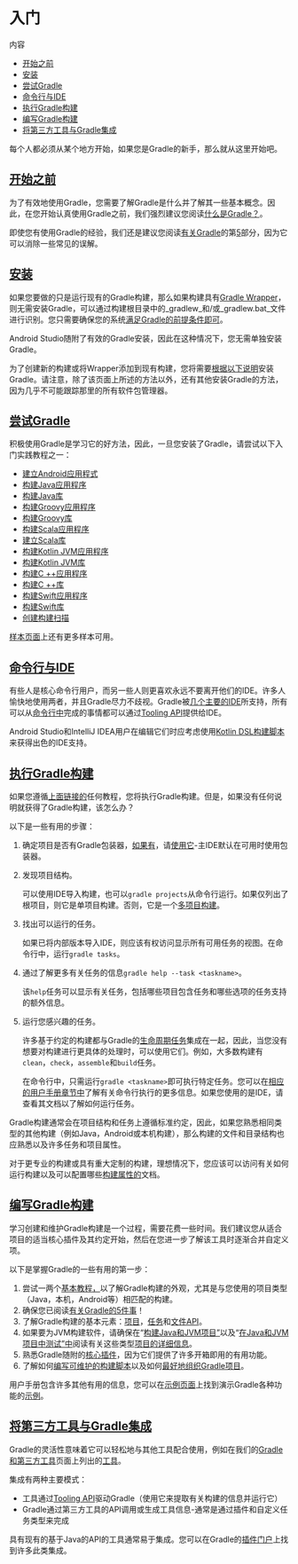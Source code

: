# 入门

内容

* [开始之前](#before_you_start)
* [安装](#gs:installation)
* [尝试Gradle](#try_gradle)
* [命令行与IDE](#command_line_vs_ides)
* [执行Gradle构建](#executing_gradle_builds)
* [编写Gradle构建](#authoring_gradle_builds)
* [将第三方工具与Gradle集成](#integrating_3rd_party_tools_with_gradle)

每个人都必须从某个地方开始，如果您是Gradle的新手，那么就从这里开始吧。

## [](#before_you_start)[开始之前](#before_you_start)

为了有效地使用Gradle，您需要了解Gradle是什么并了解其一些基本概念。因此，在您开始认真使用Gradle之前，我们强烈建议您阅读[什么是Gradle？](what_is_gradle.html)。

即使您有使用Gradle的经验，我们还是建议您阅读[有关Gradle](what_is_gradle.html)的第[5](what_is_gradle.html#five_things)部分，因为它可以消除一些常见的误解。

## [](#gs:installation)[安装](#gs:installation)

如果您要做的只是运行现有的Gradle构建，那么如果构建具有[Gradle Wrapper]()，则无需安装Gradle，可以通过构建根目录中的_gradlew_和/或_gradlew.bat_文件进行识别。您只需要确保您的系统[满足Gradle的前提条件即可](installation.html#sec:prerequisites)。

Android Studio随附了有效的Gradle安装，因此在这种情况下，您无需单独安装Gradle。

为了创建新的构建或将Wrapper添加到现有构建，您将需要[根据以下说明]()安装Gradle。请注意，除了该页面上所述的方法以外，还有其他安装Gradle的方法，因为几乎不可能跟踪那里的所有软件包管理器。

## [](#try_gradle)[尝试Gradle](#try_gradle)

积极使用Gradle是学习它的好方法，因此，一旦您安装了Gradle，请尝试以下入门实践教程之一：

* [建立Android应用程式]()
* [构建Java应用程序]()
* [构建Java库]()
* [构建Groovy应用程序]()
* [构建Groovy库]()
* [构建Scala应用程序]()
* [建立Scala库]()
* [构建Kotlin JVM应用程序]()
* [构建Kotlin JVM库]()
* [构建C ++应用程序]()
* [构建C ++库]()
* [构建Swift应用程序]()
* [构建Swift库]()
* [创建构建扫描](https://scans.gradle.com/)

[样本页面]()上还有更多样本可用。

## [](#command_line_vs_ides)[命令行与IDE](#command_line_vs_ides)

有些人是核心命令行用户，而另一些人则更喜欢永远不要离开他们的IDE。许多人愉快地使用两者，并且Gradle尽力不歧视。Gradle被[几个主要的IDE]()所支持，所有可以从[命令行中]()完成的事情都可以通过[Tooling API]()提供给IDE。

Android Studio和IntelliJ IDEA用户在编辑它们时应考虑使用[Kotlin DSL构建脚本]()来获得出色的IDE支持。

## [](#executing_gradle_builds)[执行Gradle构建](#executing_gradle_builds)

如果您遵循[上面链接的](#try_gradle)任何教程，您将执行Gradle构建。但是，如果没有任何说明就获得了Gradle构建，该怎么办？

以下是一些有用的步骤：

1.  确定项目是否有Gradle包装器，[如果有]()，请[使用它]()\-主IDE默认在可用时使用包装器。
2.  发现项目结构。  

    可以使用IDE导入构建，也可以`gradle projects`从命令行运行。如果仅列出了根项目，则它是单项目构建。否则，它是一个[多项目构建]()。
3.  找出可以运行的任务。  

    如果已将内部版本导入IDE，则应该有权访问显示所有可用任务的视图。在命令行中，运行`gradle tasks`。
4.  通过了解更多有关任务的信息`gradle help --task <taskname>`。  

    该`help`任务可以显示有关任务，包括哪些项目包含任务和哪些选项的任务支持的额外信息。
5.  运行您感兴趣的任务。  

    许多基于约定的构建都与Gradle的[生命周期任务]()集成在一起，因此，当您没有想要对构建进行更具体的处理时，可以使用它们。例如，大多数构建有`clean`，`check`，`assemble`和`build`任务。

    在命令行中，只需运行`gradle <taskname>`即可执行特定任务。您可以在[相应的用户手册章节中]()了解有关命令行执行的更多信息。如果您使用的是IDE，请查看其文档以了解如何运行任务。

Gradle构建通常会在项目结构和任务上遵循标准约定，因此，如果您熟悉相同类型的其他构建（例如Java，Android或本机构建），那么构建的文件和目录结构也应熟悉以及许多任务和项目属性。

对于更专业的构建或具有重大定制的构建，理想情况下，您应该可以访问有关如何运行构建以及可以配置哪些[构建属性的]()文档。

## [](#authoring_gradle_builds)[编写Gradle构建](#authoring_gradle_builds)

学习创建和维护Gradle构建是一个过程，需要花费一些时间。我们建议您从适合项目的适当核心插件及其约定开始，然后在您进一步了解该工具时逐渐合并自定义项。

以下是掌握Gradle的一些有用的第一步：

1.  尝试一两个[基本教程，](#try_gradle)以了解Gradle构建的外观，尤其是与您使用的项目类型（Java，本机，Android等）相匹配的构建。
2.  确保您已阅读[有关Gradle的5件事]()！
3.  了解Gradle构建的基本元素：[项目]()，[任务]()和[文件API]()。
4.  如果要为JVM构建软件，请确保在“[构建Java和JVM项目”]()以及“[在Java和JVM项目中测试”中]()阅读有关这些类型[项目的详细信息]()。
5.  熟悉Gradle随附的[核心插件]()，因为它们提供了许多开箱即用的有用功能。
6.  了解如何[编写可维护的构建脚本]()以及如何[最好地组织Gradle项目]()。

用户手册包含许多其他有用的信息，您可以在[示例页面]()上找到演示Gradle各种功能的[示例]()。

## [](#integrating_3rd_party_tools_with_gradle)[将第三方工具与Gradle集成](#integrating_3rd_party_tools_with_gradle)

Gradle的灵活性意味着它可以轻松地与其他工具配合使用，例如在我们的[Gradle和第三方工具]()页面上列出的[工具]()。

集成有两种主要模式：

* 工具通过[Tooling API]()驱动Gradle（使用它来提取有关构建的信息并运行它）
* Gradle通过第三方工具的API调用或生成工具信息-通常是通过插件和自定义任务类型来完成

具有现有的基于Java的API的工具通常易于集成。您可以在Gradle的[插件门户](https://plugins.gradle.org/)上找到许多此类集成。
